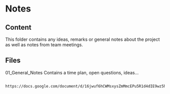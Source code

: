 # Notes
## Content
This folder contains any ideas, remarks or general notes about the project as well as notes from team meetings.

## Files
01_General_Notes          Contains a time plan, open questions, ideas... 

                          https://docs.google.com/document/d/16jwuf6hCWMsxysZmMmcEPu5R1d4dIE9wz5huqVeDtaY/edit

